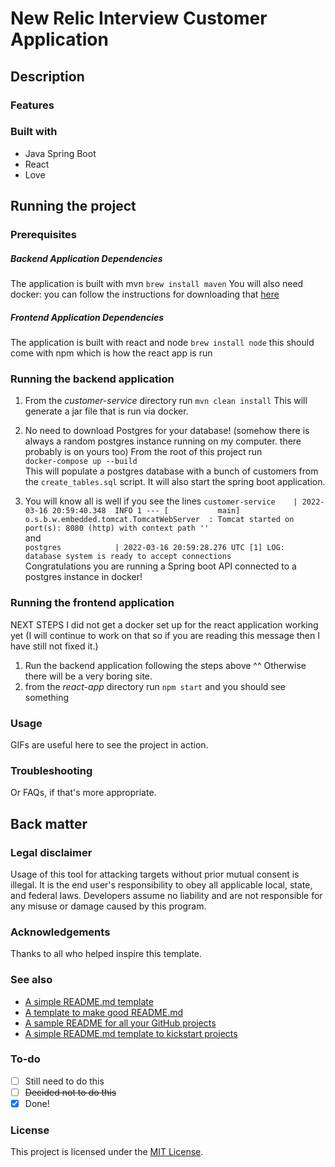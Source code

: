 # New Relic Interview Customer Application


## Description


### Features

### Built with

- Java Spring Boot
- React
- Love

## Running the project

### Prerequisites
##### Backend Application Dependencies
The application is built with mvn
`brew install maven`
You will also need docker: you can follow the instructions for downloading that [here](https://docs.docker.com/desktop/mac/install/)

##### Frontend Application Dependencies
The application is built with react and node
`brew install node`
this should come with npm which is how the react app is run

### Running the backend application

1. From the *customer-service* directory run `mvn clean install` This will generate a jar file that is run via docker.

2. No need to download Postgres for your database! (somehow there is always a random postgres instance running on my computer. there
probably is on yours too) From the root of this project run    
`docker-compose up --build`  
This will populate a postgres database with a bunch of customers from the `create_tables.sql` script.
It will also start the spring boot application.
3. You will know all is well if you see the lines
`customer-service    | 2022-03-16 20:59:40.348  INFO 1 --- [           main] o.s.b.w.embedded.tomcat.TomcatWebServer  : Tomcat started on port(s): 8080 (http) with context path ''`  
and  
`postgres            | 2022-03-16 20:59:28.276 UTC [1] LOG:  database system is ready to accept connections`  
Congratulations you are running a Spring boot API connected to a postgres instance in docker!

### Running the frontend application

NEXT STEPS I did not get a docker set up for the react application working yet
(I will continue to work on that so if you are reading this message then I have still not fixed it.)

1. Run the backend application following the steps above ^^ Otherwise there will be a very boring site.
2. from the *react-app* directory run `npm start` and you should see something

### Usage

GIFs are useful here to see the project in action.

### Troubleshooting

Or FAQs, if that's more appropriate.

## Back matter

### Legal disclaimer

Usage of this tool for attacking targets without prior mutual consent is illegal. It is the end user's responsibility to obey all applicable local, state, and federal laws. Developers assume no liability and are not responsible for any misuse or damage caused by this program.

### Acknowledgements

Thanks to all who helped inspire this template.

### See also

- [A simple README.md template](https://gist.github.com/DomPizzie/7a5ff55ffa9081f2de27c315f5018afc)
- [A template to make good README.md](https://gist.github.com/PurpleBooth/109311bb0361f32d87a2)
- [A sample README for all your GitHub projects](https://gist.github.com/fvcproductions/1bfc2d4aecb01a834b46)
- [A simple README.md template to kickstart projects](https://github.com/me-and-company/readme-template)

### To-do

- [ ] Still need to do this
- [ ] ~~Decided not to do this~~
- [x] Done!

### License

This project is licensed under the [MIT License](LICENSE.md).
